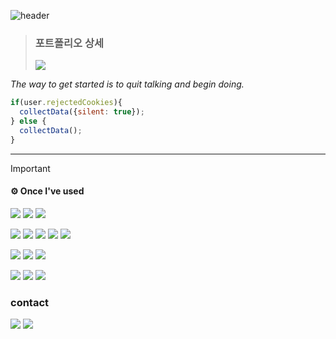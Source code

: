 ![header](https://capsule-render.vercel.app/api?type=waving&color=gradient&customColorList=6&text=PigKidney&animation=fadeIn&fontSize=30&height=100&fontAlign=15&fontAlignY=75&desc=Github&descSize=22&descAlign=28&descAlignY=77&fontColor=4D377B)

>### 포트폴리오 상세
> <a href="https://pigkideny.notion.site/Yang-Gwonmo-bbb56b1f4b914eadbbbaf2409a49bb04" target="_blank"><img src="https://img.shields.io/badge/notion-000000?style=for-the-badge&logo=notion&logoColor=white"/></a>


*The way to get started is to quit talking and begin doing.* 
```javascript
if(user.rejectedCookies){
  collectData({silent: true});
} else {
  collectData();
}
```   
***   
      

> [!IMPORTANT]
> #### ⚙️ Once I've used
><img src="https://img.shields.io/badge/java-5382a1?style=for-the-badge&logo=java&logoColor=ffffff"> <img src="https://img.shields.io/badge/spring boot-6DB33F?style=for-the-badge&logo=spring&logoColor=ffffff">
><img src="https://img.shields.io/badge/oracle SQL-F80000?style=for-the-badge&logo=oracle&logoColor=ffffff">
>
><img src="https://img.shields.io/badge/html5-E34F26?style=for-the-badge&logo=html5&logoColor=ffffff"> <img src="https://img.shields.io/badge/css3-1572B6?style=for-the-badge&logo=css3&logoColor=ffffff">
><img src="https://img.shields.io/badge/javascripts-F7DF1E?style=for-the-badge&logo=javascript&logoColor=black"> <img src="https://img.shields.io/badge/jquery-0769AD?style=for-the-badge&logo=jquery&logoColor=black"> 
><img src="https://img.shields.io/badge/react-61DAFB?style=for-the-badge&logo=react&logoColor=ffffff">
>
><img src="https://img.shields.io/badge/apachetomcat-F8DC75?style=for-the-badge&logo=apachetomcat&logoColor=black"> <img src="https://img.shields.io/badge/amazonaws-232F3E?style=for-the-badge&logo=amazonaws&logoColor=black">
><img src="https://img.shields.io/badge/docker-2496ED?style=for-the-badge&logo=docker&logoColor=ffffff">
>
><img src="https://img.shields.io/badge/illustrator-FF9A00?style=for-the-badge&logo=adobeillustrator&logoColor=black"> <img src="https://img.shields.io/badge/photoshop-31A8FF?style=for-the-badge&logo=adobephotoshop&logoColor=black">  <img src="https://img.shields.io/badge/lightroom-31A8FF?style=for-the-badge&logo=adobelightroomclassic&logoColor=black"> 
>
> ### contact
><a href="https://www.instagram.com/violeta_ffotto/" target="_blank"><img src="https://img.shields.io/badge/instagram-E4405F?style=flat-square&logo=instagram&logoColor=white"/></a>
><a href="kl22712549@gmail.com" target="_blank"><img src="https://img.shields.io/badge/gmail-EA4335?style=flat-square&logo=gmail&logoColor=white"/></a>


